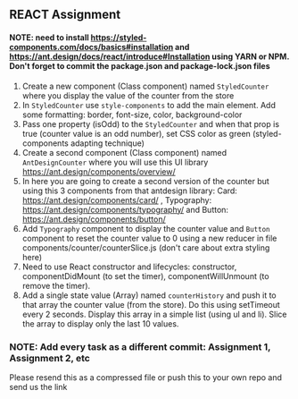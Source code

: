 ## REACT Assignment

#### NOTE: need to install https://styled-components.com/docs/basics#installation and https://ant.design/docs/react/introduce#Installation using YARN or NPM. Don't forget to commit the package.json and package-lock.json files

1. Create a new component (Class component) named `StyledCounter` where you display the value of the counter from the store
2. In `StyledCounter` use `style-components` to add the main element. Add some formatting: border, font-size, color, background-color
3. Pass one property (isOdd) to the `StyledCounter` and when that prop is true (counter value is an odd number), set CSS color as green (styled-components adapting technique)
4. Create a second component (Class component) named `AntDesignCounter` where you will use this UI library https://ant.design/components/overview/
5. In here you are going to create a second version of the counter but using this 3 components from that antdesign library: Card: https://ant.design/components/card/ , Typography: https://ant.design/components/typography/ and Button: https://ant.design/components/button/
6. Add `Typography` component to display the counter value and `Button` component to reset the counter value to 0 using a new reducer in file components/counter/counterSlice.js (don't care about extra styling here)
7. Need to use React constructor and lifecycles: constructor, componentDidMount (to set the timer), componentWillUnmount (to remove the timer). 
8. Add a single state value (Array) named `counterHistory` and push it to that array the counter value (from the store). Do this using setTimeout every 2 seconds. Display this array in a simple list (using ul and li). Slice the array to display only the last 10 values.

### NOTE: Add every task as a different commit: Assignment 1, Assignment 2, etc


Please resend this as a compressed file or push this to your own repo and send us the link 